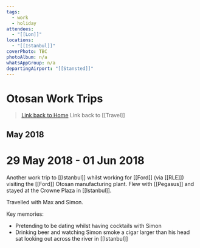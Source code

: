```yaml
---
tags:
  - work
  - holiday
attendees:
  - "[[Lon]]"
locations:
  - "[[Istanbul]]"
coverPhoto: TBC
photoAlbum: n/a
whatsAppGroup: n/a
departingAirport: "[[Stansted]]"
---
```

# Otosan Work Trips

> [Link back to Home](obsidian://open?vault=Personal%20Notes&file=000%20Index)
> Link back to [[Travel]]

## May 2018

# 29 May 2018 - 01 Jun 2018

Another work trip to [[Istanbul]] whilst working for [[Ford]] (via [[RLE]]) visiting the [[Ford]] Otosan manufacturing plant. Flew with [[Pegasus]] and stayed at the Crowne Plaza in [[Istanbul]].

Travelled with Max and Simon.

Key memories:
- Pretending to be dating whilst having cocktails with Simon
- Drinking beer and watching Simon smoke a cigar larger than his head sat looking out across the river in [[Istanbul]]

